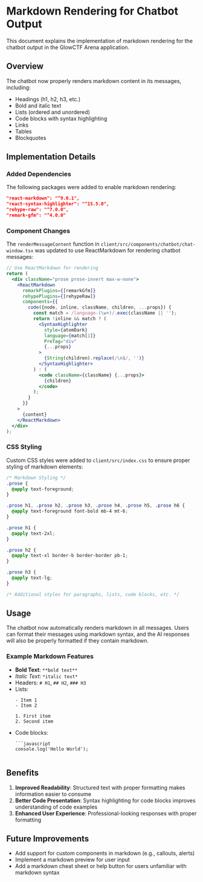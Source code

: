 # Markdown Rendering for Chatbot Output

This document explains the implementation of markdown rendering for the chatbot output in the GlowCTF Arena application.

## Overview

The chatbot now properly renders markdown content in its messages, including:
- Headings (h1, h2, h3, etc.)
- Bold and italic text
- Lists (ordered and unordered)
- Code blocks with syntax highlighting
- Links
- Tables
- Blockquotes

## Implementation Details

### Added Dependencies

The following packages were added to enable markdown rendering:

```json
"react-markdown": "^9.0.1",
"react-syntax-highlighter": "^15.5.0",
"rehype-raw": "^7.0.0",
"remark-gfm": "^4.0.0"
```

### Component Changes

The `renderMessageContent` function in `client/src/components/chatbot/chat-window.tsx` was updated to use ReactMarkdown for rendering chatbot messages:

```jsx
// Use ReactMarkdown for rendering
return (
  <div className="prose prose-invert max-w-none">
    <ReactMarkdown
      remarkPlugins={[remarkGfm]}
      rehypePlugins={[rehypeRaw]}
      components={{
        code({node, inline, className, children, ...props}) {
          const match = /language-(\w+)/.exec(className || '');
          return !inline && match ? (
            <SyntaxHighlighter
              style={atomDark}
              language={match[1]}
              PreTag="div"
              {...props}
            >
              {String(children).replace(/\n$/, '')}
            </SyntaxHighlighter>
          ) : (
            <code className={className} {...props}>
              {children}
            </code>
          );
        }
      }}
    >
      {content}
    </ReactMarkdown>
  </div>
);
```

### CSS Styling

Custom CSS styles were added to `client/src/index.css` to ensure proper styling of markdown elements:

```css
/* Markdown Styling */
.prose {
  @apply text-foreground;
}

.prose h1, .prose h2, .prose h3, .prose h4, .prose h5, .prose h6 {
  @apply text-foreground font-bold mb-4 mt-6;
}

.prose h1 {
  @apply text-2xl;
}

.prose h2 {
  @apply text-xl border-b border-border pb-1;
}

.prose h3 {
  @apply text-lg;
}

/* Additional styles for paragraphs, lists, code blocks, etc. */
```

## Usage

The chatbot now automatically renders markdown in all messages. Users can format their messages using markdown syntax, and the AI responses will also be properly formatted if they contain markdown.

### Example Markdown Features

- **Bold Text**: `**bold text**`
- *Italic Text*: `*italic text*`
- Headers: `# H1`, `## H2`, `### H3`
- Lists:
  ```
  - Item 1
  - Item 2
  
  1. First item
  2. Second item
  ```
- Code blocks:
  ```
  ```javascript
  console.log('Hello World');
  ```
  ```

## Benefits

1. **Improved Readability**: Structured text with proper formatting makes information easier to consume
2. **Better Code Presentation**: Syntax highlighting for code blocks improves understanding of code examples
3. **Enhanced User Experience**: Professional-looking responses with proper formatting

## Future Improvements

- Add support for custom components in markdown (e.g., callouts, alerts)
- Implement a markdown preview for user input
- Add a markdown cheat sheet or help button for users unfamiliar with markdown syntax